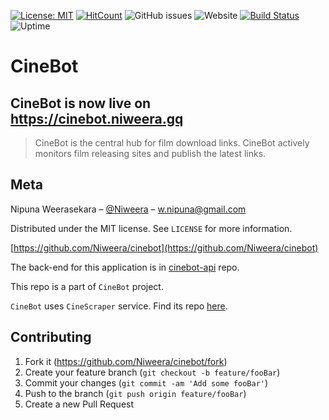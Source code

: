 [![License: MIT](https://img.shields.io/badge/License-MIT-yellow.svg)](https://opensource.org/licenses/MIT)
[![HitCount](http://hits.dwyl.io/Niweera/cinebot.svg)](http://hits.dwyl.io/Niweera/cinebot)
![GitHub issues](https://img.shields.io/github/issues/Niweera/cinebot)
![Website](https://img.shields.io/website/https/cinebot.niweera.gq?down_color=lightgrey&down_message=offline&up_color=blue&up_message=online)
[![Build Status](https://travis-ci.com/Niweera/cinebot.svg?branch=master)](https://travis-ci.com/Niweera/cinebot)
![Uptime](https://badgen.net/uptime-robot/day/m783415618-cc7ac4ed14db444cbdcd62e8)

# CineBot

## CineBot is now live on https://cinebot.niweera.gq

> CineBot is the central hub for film download links. CineBot actively monitors film releasing sites and publish the latest links.

## Meta

Nipuna Weerasekara – [@Niweera](https://twitter.com/Niweera) – w.nipuna@gmail.com

Distributed under the MIT license. See `LICENSE` for more information.

[https://github.com/Niweera/cinebot](https://github.com/Niweera/cinebot)

The back-end for this application is in [cinebot-api](https://github.com/Niweera/cinebot-api) repo.

This repo is a part of `CineBot` project.

`CineBot` uses `CineScraper` service. Find its repo [here](https://github.com/Niweera/cinescraper).

## Contributing

1. Fork it (<https://github.com/Niweera/cinebot/fork>)
2. Create your feature branch (`git checkout -b feature/fooBar`)
3. Commit your changes (`git commit -am 'Add some fooBar'`)
4. Push to the branch (`git push origin feature/fooBar`)
5. Create a new Pull Request

<!-- Markdown link & img dfn's -->
